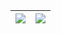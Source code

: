 | <img align="center" src="https://github-readme-stats.vercel.app/api?username=davidmoraisferreira&show_icons=true&theme=buefy&include_all_commits=true&count_private=true&hide_border=true" /> | <img align="center" src="https://github-readme-stats.vercel.app/api/top-langs/?username=davidmoraisferreira&layout=compact&hide=html&hide_border=true" /> |
| ------------- | ------------- |
